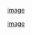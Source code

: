 [image](https://github.com/dream2018seek/androidtest/blob/master/pictures/intent21.jpg)  

[image](https://github.com/dream2018seek/androidtest/blob/master/pictures/intent22.jpg)
